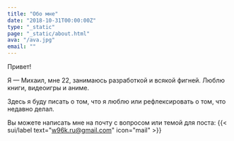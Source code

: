 ```yaml
---
title: "Обо мне"
date: "2018-10-31T00:00:00Z"
type: "_static"
page: "_static/about.html"
ava: "/ava.jpg"
email: ""
---
```


Привет!

Я — Михаил, мне 22, занимаюсь разработкой и всякой фигней. Люблю книги, видеоигры и аниме.

Здесь я буду писать о том, что я люблю или рефлексировать о том, что недавно делал.

Вы можете написать мне на почту с вопросом или темой для поста: {{< sui/label text="w96k.ru@gmail.com" icon="mail" >}}
